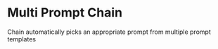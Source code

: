 # Multi Prompt Chain

Chain automatically picks an appropriate prompt from multiple prompt templates
